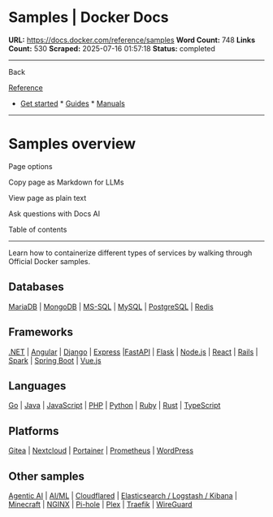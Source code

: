 # Samples | Docker Docs

**URL:** https://docs.docker.com/reference/samples
**Word Count:** 748
**Links Count:** 530
**Scraped:** 2025-07-16 01:57:18
**Status:** completed

---

Back

[Reference](https://docs.docker.com/reference/)

  * [Get started](https://docs.docker.com/get-started/)   * [Guides](https://docs.docker.com/guides/)   * [Manuals](https://docs.docker.com/manuals/)

* * *

# Samples overview

Page options

Copy page as Markdown for LLMs

View page as plain text

Ask questions with Docs AI

Table of contents

* * *

Learn how to containerize different types of services by walking through Official Docker samples.

## Databases

[MariaDB](https://docs.docker.com/reference/samples/mariadb/) | [MongoDB](https://docs.docker.com/reference/samples/mongodb/) | [MS-SQL](https://docs.docker.com/reference/samples/ms-sql/) | [MySQL](https://docs.docker.com/reference/samples/mysql/) | [PostgreSQL](https://docs.docker.com/reference/samples/postgres/) | [Redis](https://docs.docker.com/reference/samples/redis/)

## Frameworks

[.NET](https://docs.docker.com/reference/samples/dotnet/) | [Angular](https://docs.docker.com/reference/samples/angular/) | [Django](https://docs.docker.com/reference/samples/django/) | [Express](https://docs.docker.com/reference/samples/express/) |[FastAPI](https://docs.docker.com/reference/samples/fastapi/) | [Flask](https://docs.docker.com/reference/samples/flask/) | [Node.js](https://docs.docker.com/reference/samples/nodejs/) | [React](https://docs.docker.com/reference/samples/react/) | [Rails](https://docs.docker.com/reference/samples/rails/) | [Spark](https://docs.docker.com/reference/samples/spark/) | [Spring Boot](https://docs.docker.com/reference/samples/spring/) | [Vue.js](https://docs.docker.com/reference/samples/vuejs/)

## Languages

[Go](https://docs.docker.com/reference/samples/go/) | [Java](https://docs.docker.com/reference/samples/java/) | [JavaScript](https://docs.docker.com/reference/samples/javascript/) | [PHP](https://docs.docker.com/reference/samples/php/) | [Python](https://docs.docker.com/reference/samples/python/) | [Ruby](https://docs.docker.com/reference/samples/ruby/) | [Rust](https://docs.docker.com/reference/samples/rust/) | [TypeScript](https://docs.docker.com/reference/samples/typescript/)

## Platforms

[Gitea](https://docs.docker.com/reference/samples/gitea/) | [Nextcloud](https://docs.docker.com/reference/samples/nextcloud/) | [Portainer](https://docs.docker.com/reference/samples/portainer/) | [Prometheus](https://docs.docker.com/reference/samples/prometheus/) | [WordPress](https://docs.docker.com/reference/samples/wordpress/)

## Other samples

[Agentic AI](https://docs.docker.com/reference/samples/agentic-ai/) | [AI/ML](https://docs.docker.com/reference/samples/ai-ml/) | [Cloudflared](https://docs.docker.com/reference/samples/cloudflared/) | [Elasticsearch / Logstash / Kibana](https://docs.docker.com/reference/samples/elasticsearch/) | [Minecraft](https://docs.docker.com/reference/samples/minecraft/) | [NGINX](https://docs.docker.com/reference/samples/nginx/) | [Pi-hole](https://docs.docker.com/reference/samples/pi-hole/) | [Plex](https://docs.docker.com/reference/samples/plex/) | [Traefik](https://docs.docker.com/reference/samples/traefik/) | [WireGuard](https://docs.docker.com/reference/samples/wireguard/)